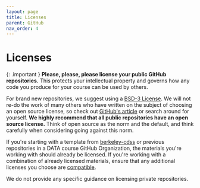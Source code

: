 ```yaml
---
layout: page
title: Licenses
parent: GitHub
nav_order: 4
---
```


# Licenses

{: .important }
**Please, please, please license your public GitHub repositories.** This protects your intellectual property
and governs how any code you produce for your course can be used by others.

For brand new repositories, we suggest using a [BSD-3 License](https://opensource.org/license/bsd-3-clause). We will not re-do the work of many others who have written on the subject of choosing an open source license, so check out [GitHub's article](https://docs.github.com/en/repositories/managing-your-repositorys-settings-and-features/customizing-your-repository/licensing-a-repository) or search around for yourself. **We highly recommend that all public repositories have an open source license.** Think of open source as the norm and the default, and think carefully when considering going against this norm.

If you're starting with a template from [berkeley-cdss](https://github.com/berkeley-cdss/) or previous repositories in a DATA course GitHub Organization, the materials you're working with should already be licensed. If you're working with a combination of already licensed materials, ensure that any additional licenses you choose are [compatible](https://en.wikipedia.org/wiki/License_compatibility).

We do not provide any specific guidance on licensing private repositories.
